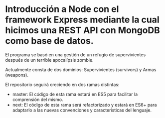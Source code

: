 # Introducción a Node con el framework Express mediante la cual hicimos una REST API con MongoDB como base de datos.

El programa se basó en una gestión de un refugio de supervivientes después de un terrible apocalípsis zombie.

Actualmente consta de dos dominios: Supervivientes (survivors) y Armas (weapons).

El repositorio seguirá creciendo en dos ramas distintas:
- master: El código de esta rama estará en ES5 para facilitar la comprensión del mismo.
- next: El código de esta rama será refactorizado y estará en ES6+ para adaptarlo a las nuevas convenciones y características del lenguaje.